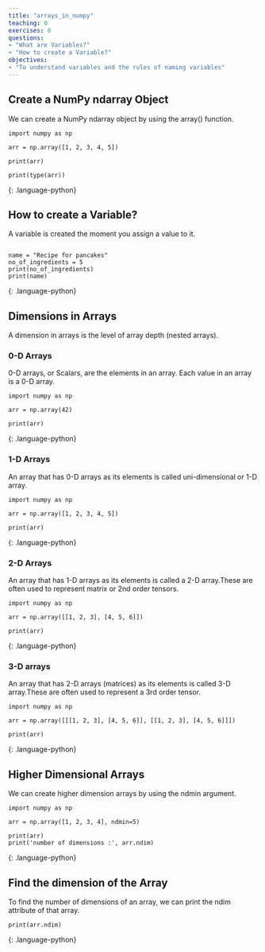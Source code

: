 ```yaml
---
title: "arrays_in_numpy"
teaching: 0
exercises: 0
questions:
- "What are Variables?"
- "How to create a Variable?"
objectives:
- "To understand variables and the rules of naming variables"
---
```


## Create a NumPy ndarray Object
We can create a NumPy ndarray object by using the array() function.

~~~
import numpy as np

arr = np.array([1, 2, 3, 4, 5])

print(arr)

print(type(arr))
~~~
{: .language-python}

## How to create a Variable?

A variable is created the moment you assign a value to it.

~~~

name = "Recipe for pancakes"
no_of_ingredients = 5
print(no_of_ingredients)
print(name)
~~~
{: .language-python}


## Dimensions in Arrays

A dimension in arrays is the level of array depth (nested arrays).

### 0-D Arrays
0-D arrays, or Scalars, are the elements in an array. Each value in an array is a 0-D array.
~~~
import numpy as np

arr = np.array(42)

print(arr)
~~~
{: .language-python}

### 1-D Arrays
An array that has 0-D arrays as its elements is called uni-dimensional or 1-D array.

~~~
import numpy as np

arr = np.array([1, 2, 3, 4, 5])

print(arr)
~~~
{: .language-python}

### 2-D Arrays
An array that has 1-D arrays as its elements is called a 2-D array.These are often used to represent matrix or 2nd order tensors.
 ~~~
 import numpy as np

arr = np.array([[1, 2, 3], [4, 5, 6]])

print(arr)
 ~~~
{: .language-python}

### 3-D arrays
An array that has 2-D arrays (matrices) as its elements is called 3-D array.These are often used to represent a 3rd order tensor.
~~~
import numpy as np

arr = np.array([[[1, 2, 3], [4, 5, 6]], [[1, 2, 3], [4, 5, 6]]])

print(arr)
~~~
{: .language-python}

## Higher Dimensional Arrays

We can create higher dimension arrays by using the ndmin argument.

~~~
import numpy as np

arr = np.array([1, 2, 3, 4], ndmin=5)

print(arr)
print('number of dimensions :', arr.ndim)
~~~
{: .language-python}

## Find the dimension of the Array

To find the number of dimensions of an array, we can print the ndim attribute of that array.

~~~
print(arr.ndim)
~~~
{: .language-python}
